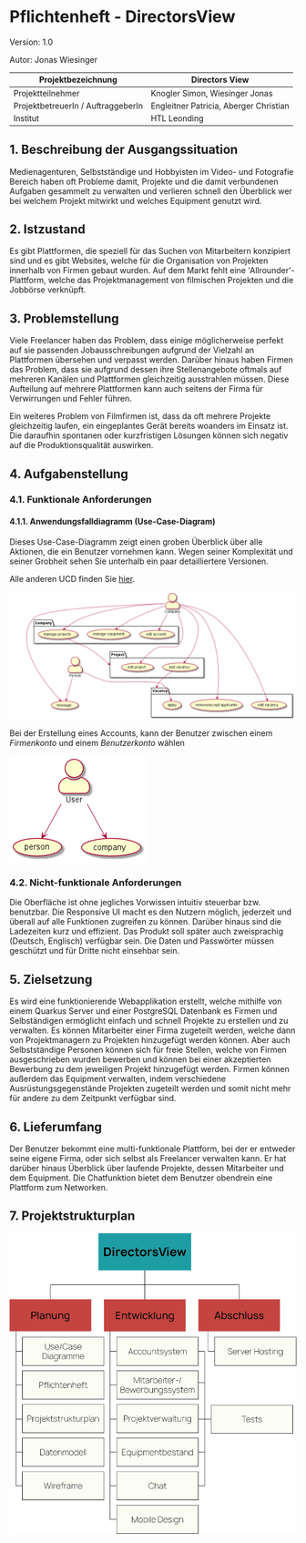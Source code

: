 # Pflichtenheft - DirectorsView

Version: 1.0

Autor: Jonas Wiesinger 

| Projektbezeichnung             | Directors View                         |
| ------------------------------ | -------------------------------------- |
| Projektteilnehmer              | Knogler Simon, Wiesinger Jonas         |
| ProjektbetreuerIn / AuftraggeberIn | Engleitner Patricia, Aberger Christian |
| Institut                       | HTL Leonding                           |

## 1. Beschreibung der Ausgangssituation

Medienagenturen, Selbstständige und Hobbyisten im Video- und Fotografie Bereich haben oft Probleme damit, Projekte 
und die damit verbundenen Aufgaben gesammelt zu verwalten und verlieren schnell den Überblick wer bei welchem Projekt 
mitwirkt und welches Equipment genutzt wird. 

## 2. Istzustand

Es gibt Plattformen, die speziell für das Suchen von Mitarbeitern konzipiert sind und es gibt Websites, 
welche für die Organisation von Projekten innerhalb von Firmen gebaut wurden. Auf dem Markt fehlt eine 'Allrounder'-Plattform, 
welche das Projektmanagement von filmischen Projekten und die Jobbörse verknüpft.

## 3. Problemstellung

Viele Freelancer haben das Problem, dass einige möglicherweise perfekt auf sie passenden Jobausschreibungen aufgrund 
der Vielzahl an Plattformen übersehen und verpasst werden. Darüber hinaus haben Firmen das Problem, dass sie aufgrund 
dessen ihre Stellenangebote oftmals auf mehreren Kanälen und Plattformen gleichzeitig ausstrahlen müssen. 
Diese Aufteilung auf mehrere Plattformen kann auch seitens der Firma für Verwirrungen und Fehler führen.

Ein weiteres Problem von Filmfirmen ist, dass da oft mehrere Projekte gleichzeitig laufen, ein eingeplantes 
Gerät bereits woanders im Einsatz ist. Die daraufhin spontanen oder kurzfristigen Lösungen können sich negativ auf die 
Produktionsqualität auswirken.

## 4. Aufgabenstellung

### 4.1. Funktionale Anforderungen

#### 4.1.1. Anwendungsfalldiagramm (Use-Case-Diagram)

Dieses Use-Case-Diagramm zeigt einen groben Überblick über alle Aktionen, die ein Benutzer vornehmen kann. Wegen seiner Komplexität und seiner Grobheit sehen Sie unterhalb ein paar detailliertere Versionen. 

Alle anderen UCD finden Sie [hier](https://github.com/DirectorsView/documentation/tree/main/ucd).

![UseCaseDiagram](../ucd/img/ucd_big.png)

Bei der Erstellung eines Accounts, kann der Benutzer zwischen einem *Firmenkonto* und einem *Benutzerkonto* wählen

![UseCaseDiagram](../ucd/img/ucd1.png)

### 4.2. Nicht-funktionale Anforderungen

Die Oberfläche ist ohne jegliches Vorwissen intuitiv steuerbar bzw. benutzbar. Die Responsive UI macht es den Nutzern möglich, jederzeit und überall auf alle Funktionen zugreifen zu können. Darüber hinaus sind die Ladezeiten kurz und effizient. Das Produkt soll später auch zweisprachig (Deutsch, Englisch) verfügbar sein. Die Daten und Passwörter müssen geschützt und für Dritte nicht einsehbar sein.

## 5. Zielsetzung

Es wird eine funktionierende Webapplikation erstellt, welche mithilfe von einem Quarkus Server und einer PostgreSQL Datenbank es Firmen und Selbständigen ermöglicht einfach und schnell Projekte zu erstellen und zu verwalten. Es können Mitarbeiter einer Firma zugeteilt werden, welche dann von Projektmanagern zu Projekten hinzugefügt werden können. Aber auch Selbstständige Personen können sich für freie Stellen, welche von Firmen ausgeschrieben wurden bewerben und können bei einer akzeptierten Bewerbung zu dem jeweiligen Projekt hinzugefügt werden. Firmen können außerdem das Equipment verwalten, indem verschiedene Ausrüstungsgegenstände Projekten zugeteilt werden und somit nicht mehr für andere zu dem Zeitpunkt verfügbar sind.

## 6. Lieferumfang

Der Benutzer bekommt eine multi-funktionale Plattform, bei der er entweder seine eigene Firma, oder sich selbst als 
Freelancer verwalten kann. Er hat darüber hinaus Überblick über laufende Projekte, dessen Mitarbeiter und dem Equipment.
Die Chatfunktion bietet dem Benutzer obendrein eine Plattform zum Networken.

## 7. Projektstrukturplan

![Projektstrukturplan](projektstrukturplan.png)
